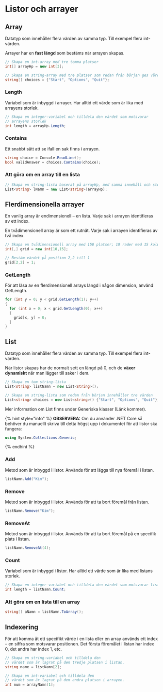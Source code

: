 # Listor och arrayer

## Array

Datatyp som innehåller flera värden av samma typ. Till exempel flera int-värden.

Arrayer har en **fast längd** som bestäms när arrayen skapas.

```csharp
// Skapa en int-array med tre tomma platser
int[] arrayHp = new int[3];

// Skapa en string-array med tre platser som redan från början ges värden
string[] choices = {"Start", "Options", "Quit"};
```

### Length

Variabel som är inbyggd i arrayer. Har alltid ett värde som är lika med arrayens storlek.

```csharp
// Skapa en integer-variabel och tilldela den värdet som motsvarar 
// arrayens storlek
int length = arrayHp.Length;
```

### Contains

Ett snabbt sätt att se ifall en sak finns i arrayen.

```csharp
string choice = Console.ReadLine();
bool validAnswer = choices.Contains(choice);
```

### Att göra om en array till en lista

```csharp
// Skapa en string-lista baserat på arrayHp, med samma innehåll och storlek
List<string> lNamn = new List<string>(arrayHp);
```

## Flerdimensionella arrayer

En vanlig array är endimensionell – en lista. Varje sak i arrayen identifieras av ett index.

En tvådimensionell array är som ett rutnät. Varje sak i arrayen identifieras av två index.

```csharp
// Skapa en tvådimensionell array med 150 platser; 10 rader med 15 kolumner
int[,] grid = new int[10,15];

// Bestäm värdet på position 2,2 till 1
grid[2,2] = 1;
```

### GetLength

För att läsa av en flerdimensionell arrays längd i någon dimension, använd GetLength.

```csharp
for (int y = 0; y < grid.GetLength(1); y++)
{
  for (int x = 0; x < grid.GetLength(0); x++)
  {
    grid[x, y] = 0;
  }
}
```

## List

Datatyp som innehåller flera värden av samma typ. Till exempel flera int-värden.

När listor skapas har de normalt sett en längd på 0, och de **växer dynamiskt** när man lägger till saker i dem.

```csharp
// Skapa en tom string-lista
List<string> listNamn = new List<string>();

// Skapa en string-lista som redan från början innehåller tre värden
List<string> choices = new List<string>() {"Start", "Options", "Quit"};
```

Mer information om List finns under Generiska klasser \(Länk kommer\).

{% hint style="info" %}
**OBSERVERA:** Om du använder .NET Core så behöver du manuellt skriva till detta högst upp i dokumentet för att listor ska fungera:

```csharp
using System.Collections.Generic;
```
{% endhint %}

### Add

Metod som är inbyggd i listor. Används för att lägga till nya föremål i listan.

```csharp
listNamn.Add("Kim");
```

### Remove

Metod som är inbyggd i listor. Används för att ta bort föremål från listan.

```csharp
listNamn.Remove("Kim");
```

### RemoveAt

Metod som är inbyggd i listor. Används för att ta bort föremål på en specifik plats i listan.

```csharp
listNamn.RemoveAt(4);
```

### Count

Variabel som är inbyggd i listor. Har alltid ett värde som är lika med listans storlek.

```csharp
// Skapa en integer-variabel och tilldela den värdet som motsvarar listans storlek
int length = listNamn.Count;
```

### Att göra om en lista till en array

```csharp
string[] aNamn = listNamn.ToArray();
```

## Indexering

För att komma åt ett specifikt värde i en lista eller en array används ett index – en siffra som motsvarar positionen. Det första föremålet i listan har index 0, det andra har index 1, etc.

```csharp
// Skapa en string-variabel och tilldela den 
// värdet som är lagrat på den tredje platsen i listan.
string name = listNamn[2];

// Skapa en int-variabel och tilldela den 
// värdet som är lagrat på den andra platsen i arrayen.
int num = arrayNamn[1];
```

